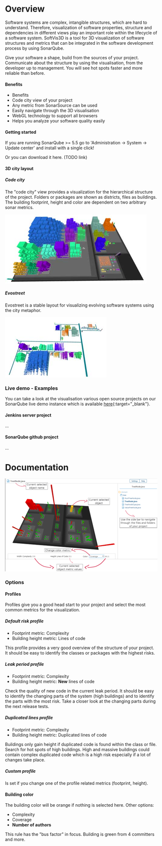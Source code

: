 # Overview

Software systems are complex, intangible structures, which are hard to understand. Therefore, visualization of software properties, structure and dependencies in different views play an important role within the lifecycle of a software system. SoftVis3D is a tool for 3D visualization of software structures and metrics that can be integrated in the software development process by using SonarQube.

Give your software a shape, build from the sources of your project. Communicate about the structure by using the visualisation, from the developer up to management. You will see hot spots faster and more reliable than before.

#### Benefits

- Benefits
- Code city view of your project
- Any metric from SonarSource can be used
- Easily navigate through the 3D visualisation
- WebGL technology to support all browsers
- Helps you analyze your software quality easily

#### Getting started

If you are running SonarQube >= 5.5 go to 'Administration -> System -> Update center' and install with a single click!

Or you can download it here. (TODO link)

#### 3D city layout

##### Code city

The "code city" view provides a visualization for the hierarchical structure of the project. Folders or packages are shown as districts, files as buildings. The building footprint, height and color are dependent on two arbitrary sonar metrics.

![Code city layout](images/cityLayoutExampleGuava.jpg)

##### Evostreet

Evostreet is a stable layout for visualizing evolving software systems using the city metaphor.

![Code city layout](images/evostreetsExampleGuava.jpg)

### Live demo - Examples

You can take a look at the visualisation various open source projects on our SonarQube live demo instance which is available [here](https://softvis3d.com/sonar/){:target="_blank"}.

#### Jenkins server project

...

#### SonarQube github project

...

# Documentation

![Code city layout](images/softvis3d_help.png)

### Options

#### Profiles

Profiles give you a good head start to your project and select the most common metrics for the visualization.

##### Default risk profile
- Footprint metric: Complexity
- Building height metric: Lines of code
  
This profile provides a very good overview of the structure of your project. It should be easy to identify the classes 
or packages with the highest risks.

##### Leak period profile
- Footprint metric: Complexity
- Building height metric: **New** lines of code

Check the quality of new code in the current leak period. It should be easy to identify the changing parts of the 
system (high buildings) and to identify the parts with the most risk. Take a closer look at the changing parts during 
the next release tests.

##### Duplicated lines profile
- Footprint metric: Complexity
- Building height metric: Duplicated lines of code

Buildings only gain height if duplicated code is found within the class or file. Search for hot spots of high buildings. 
High and massive buildings could contain complex duplicated code which is a high risk especially if a lot of changes 
take place.

##### Custom profile

Is set if you change one of the profile related metrics (footprint, height).

#### Building color

The building color will be orange if nothing is selected here. Other options:

- Complexity
- Coverage
- **Number of authors**

This rule has the "bus factor" in focus. Building is green from 4 committers and more.

